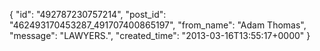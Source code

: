  {
   "id": "492787230757214",
   "post_id": "462493170453287_491707400865197",
   "from_name": "Adam Thomas",
   "message": "LAWYERS.",
   "created_time": "2013-03-16T13:55:17+0000"
 }
